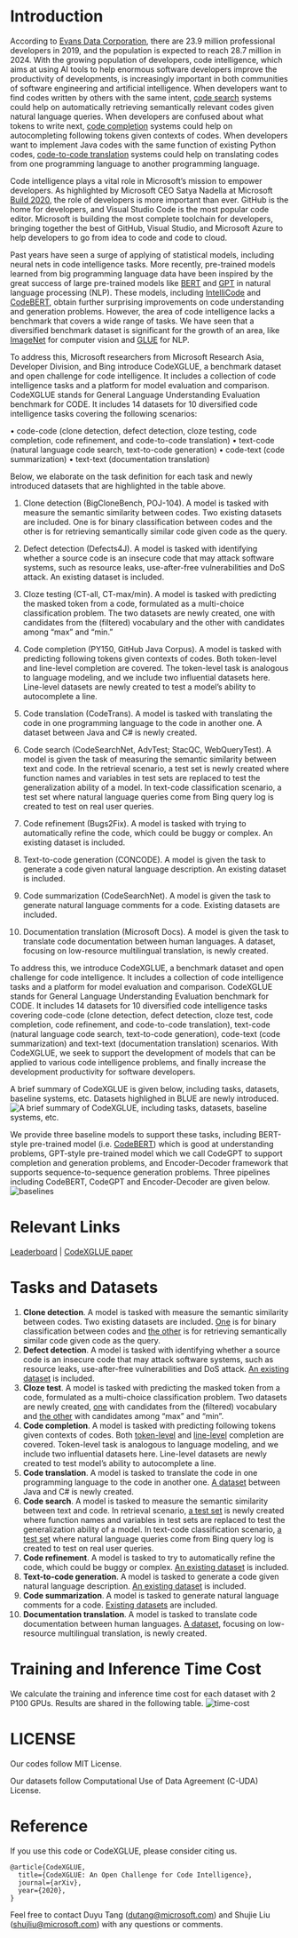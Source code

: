 # Introduction

According to [Evans Data Corporation](https://evansdata.com/press/viewRelease.php?pressID=278), there are 23.9 million professional developers in 2019, and the population is expected to reach 28.7 million in 2024. With the growing population of developers, code intelligence, which aims at using AI tools to help enormous software developers improve the productivity of developments, is increasingly important in both communities of software engineering and artificial intelligence. When developers want to find codes written by others with the same intent, [code search](https://arxiv.org/abs/1909.09436) systems could help on automatically retrieving semantically relevant codes given natural language queries. When developers are confused about what tokens to write next, [code completion](https://arxiv.org/abs/1912.00742) systems could help on autocompleting following tokens given contexts of codes. When developers want to implement Java codes with the same function of existing Python codes, [code-to-code translation](https://arxiv.org/abs/2006.03511) systems could help on translating codes from one programming language to another programming language. 

Code intelligence plays a vital role in Microsoft’s mission to empower developers. As highlighted by Microsoft CEO Satya Nadella at Microsoft [Build 2020](https://mybuild.microsoft.com/sessions/23912de2-1531-4684-b85a-d57ac30af09e), the role of developers is more important than ever. GitHub is the home for developers, and Visual Studio Code is the most popular code editor. Microsoft is building the most complete toolchain for developers, bringing together the best of GitHub, Visual Studio, and Microsoft Azure to help developers to go from idea to code and code to cloud. 


Past years have seen a surge of applying of statistical models, including neural nets in code intelligence tasks. More recently, pre-trained models learned from big programming language data  have been inspired by the great success of large pre-trained models like [BERT](https://arxiv.org/abs/1810.04805) and [GPT](https://arxiv.org/abs/1908.09203) in natural language processing (NLP). These models, including [IntelliCode](https://arxiv.org/pdf/2005.08025.pdf) and [CodeBERT](https://arxiv.org/pdf/2002.08155.pdf), obtain further surprising improvements on code understanding and generation problems. However, the area of code intelligence lacks a benchmark that covers a wide range of tasks. We have seen that a diversified benchmark dataset is significant for the growth of an area, like [ImageNet](http://image-net.org/) for computer vision and [GLUE](https://gluebenchmark.com/) for NLP. 

To address this, Microsoft researchers from Microsoft Research Asia, Developer Division, and Bing introduce CodeXGLUE, a benchmark dataset and open challenge for code intelligence. It includes a collection of code intelligence tasks and a platform for model evaluation and comparison. CodeXGLUE stands for General Language Understanding Evaluation benchmark for CODE. It includes 14 datasets for 10 diversified code intelligence tasks covering the following scenarios: 

•	code-code (clone detection, defect detection, cloze testing, code completion, code refinement, and code-to-code translation)
•	text-code (natural language code search, text-to-code generation) 
•	code-text (code summarization) 
•	text-text (documentation translation) 

Below, we elaborate on the task definition for each task and newly introduced datasets that are highlighted in the table above.
1.	Clone detection (BigCloneBench, POJ-104). A model is tasked with measure the semantic similarity between codes. Two existing datasets are included. One is for binary classification between codes and the other is for retrieving semantically similar code given code as the query. 

2.	Defect detection (Defects4J). A model is tasked with identifying whether a source code is an insecure code that may attack software systems, such as resource leaks, use-after-free vulnerabilities and DoS attack. An existing dataset is included.

3.	Cloze testing (CT-all, CT-max/min). A model is tasked with predicting the masked token from a code, formulated as a multi-choice classification problem. The two datasets are newly created, one with candidates from the (filtered) vocabulary and the other with candidates among “max” and “min.”
 
4.	Code completion (PY150, GitHub Java Corpus). A model is tasked with predicting following tokens given contexts of codes. Both token-level and line-level completion are covered. The token-level task is analogous to language modeling, and we include two influential datasets here. Line-level datasets are newly created to test a model’s ability to autocomplete a line. 

5.	Code translation (CodeTrans). A model is tasked with translating the code in one programming language to the code in another one. A dataset between Java and C# is newly created.

6.	Code search (CodeSearchNet, AdvTest; StacQC, WebQueryTest). A model is given the task of  measuring the semantic similarity between text and code. In the retrieval scenario, a test set is newly created where function names and variables in test sets are replaced to test the generalization ability of a model. In text-code classification scenario, a test set where natural language queries come from Bing query log is created to test on real user queries.

7.	Code refinement (Bugs2Fix). A model is tasked with trying to automatically refine the code, which could be buggy or complex. An existing dataset is included.

8.	Text-to-code generation (CONCODE). A model is given the task to generate a code given natural language description. An existing dataset is included.

9.	Code summarization (CodeSearchNet). A model is given the task to generate natural language comments for a code. Existing datasets are included.
  
10.	Documentation translation (Microsoft Docs). A model is given the task to translate code documentation between human languages. A dataset, focusing on low-resource multilingual translation, is newly created.


To address this, we introduce CodeXGLUE, a benchmark dataset and open challenge for code intelligence. It includes a collection of code intelligence tasks and a platform for model evaluation and comparison. CodeXGLUE stands for General Language Understanding Evaluation benchmark for CODE. It includes 14 datasets for 10 diversified code intelligence tasks covering code-code (clone detection, defect detection, cloze test, code completion, code refinement, and code-to-code translation), text-code (natural language code search, text-to-code generation), code-text (code summarization) and text-text (documentation translation) scenarios. With CodeXGLUE, we seek to support the development of models that can be applied to various code intelligence problems, and finally increase the development productivity for software developers.  

A brief summary of CodeXGLUE is given below, including tasks, datasets, baseline systems, etc. Datasets highlighed in BLUE are newly introduced. 
![A brief summary of CodeXGLUE, including tasks, datasets, baseline systems, etc.](https://github.com/microsoft/CodeXGLUE/blob/main/tasks.jpg)

We provide three baseline models to support these tasks, including BERT-style pre-trained model (i.e. [CodeBERT](https://github.com/microsoft/CodeBERT)) which is good at understanding problems, GPT-style pre-trained model which we call CodeGPT to support completion and generation problems, and Encoder-Decoder framework that supports sequence-to-sequence generation problems. 
Three pipelines including CodeBERT, CodeGPT and Encoder-Decoder are given below.
![baselines](https://github.com/microsoft/CodeXGLUE/blob/main/baselines.jpg)

# Relevant Links
[Leaderboard](https://microsoft.github.io/CodeXGLUE/) | [CodeXGLUE paper](arxivpaper-to-be-added)

# Tasks and Datasets

1.	**Clone detection**. A model is tasked with measure the semantic similarity between codes. Two existing datasets are included. [One](https://github.com/microsoft/CodeXGLUE/tree/main/Code-Code/Clone-detection-BigCloneBench) is for binary classification between codes and [the other](https://github.com/microsoft/CodeXGLUE/tree/main/Code-Code/Clone-detection-POJ-104) is for retrieving semantically similar code given code as the query. 
2.	**Defect detection**. A model is tasked with identifying whether a source code is an insecure code that may attack software systems, such as resource leaks, use-after-free vulnerabilities and DoS attack. [An existing dataset](https://github.com/microsoft/CodeXGLUE/tree/main/Code-Code/Defect-detection) is included.
3.	**Cloze test**. A model is tasked with predicting the masked token from a code, formulated as a multi-choice classification problem. Two datasets are newly created, [one](https://github.com/microsoft/CodeXGLUE/tree/main/Code-Code/ClozeTest-all) with candidates from the (filtered) vocabulary and [the other](https://github.com/microsoft/CodeXGLUE/tree/main/Code-Code/ClozeTest-maxmin) with candidates among “max” and “min”. 
4.	**Code completion**. A model is tasked with predicting following tokens given contexts of codes. Both [token-level](https://github.com/microsoft/CodeXGLUE/tree/main/Code-Code/CodeCompletion-token) and [line-level](https://github.com/microsoft/CodeXGLUE/tree/main/Code-Code/CodeCompletion-line) completion are covered. Token-level task is analogous to language modeling, and we include two influential datasets here. Line-level datasets are newly created to test model’s ability to autocomplete a line. 
5.	**Code translation**.  A model is tasked to translate the code in one programming language to the code in another one. [A dataset](https://github.com/microsoft/CodeXGLUE/tree/main/Code-Code/code-to-code-trans) between Java and C# is newly created.
6.	**Code search**. A model is tasked to measure the semantic similarity between text and code. In retrieval scenario, [a test set](https://github.com/microsoft/CodeXGLUE/tree/main/Text-Code/NL-code-search-Adv) is newly created where function names and variables in test sets are replaced to test the generalization ability of a model. In text-code classification scenario, [a test set](https://github.com/microsoft/CodeXGLUE/tree/main/Text-Code/NL-code-search-WebQuery) where natural language queries come from Bing query log is created to test on real user queries.
7.	**Code refinement**. A model is tasked to try to automatically refine the code, which could be buggy or complex. [An existing dataset](https://github.com/microsoft/CodeXGLUE/tree/main/Code-Code/code-refinement) is included.
8.	**Text-to-code generation**. A model is tasked to generate a code given natural language description. [An existing dataset](https://github.com/microsoft/CodeXGLUE/tree/main/Text-Code/text-to-code) is included.
9.	**Code summarization**. A model is tasked to generate natural language comments for a code. [Existing datasets](https://github.com/microsoft/CodeXGLUE/tree/main/Code-Text/code-to-text) are included.  
10.	**Documentation translation**. A model is tasked to translate code documentation between human languages. [A dataset](https://github.com/microsoft/CodeXGLUE/tree/main/Text-Text/text-to-text), focusing on low-resource multilingual translation, is newly created.

# Training and Inference Time Cost
We calculate the training and inference time cost for each dataset with 2 P100 GPUs. Results are shared in the following table.
![time-cost](https://github.com/microsoft/CodeXGLUE/blob/main/time-cost.jpg)
# LICENSE
Our codes follow MIT License.

Our datasets follow Computational Use of Data Agreement (C-UDA) License.

# Reference
If you use this code or CodeXGLUE, please consider citing us.
<pre><code>@article{CodeXGLUE,
  title={CodeXGLUE: An Open Challenge for Code Intelligence},
  journal={arXiv},
  year={2020},
}</code></pre>

Feel free to contact Duyu Tang (dutang@microsoft.com) and Shujie Liu (shujliu@microsoft.com) with any questions or comments.
